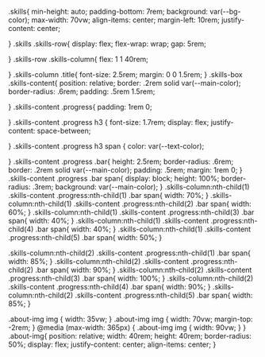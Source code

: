 .skills{
    min-height: auto;
    padding-bottom: 7rem;
    background: var(--bg-color);
    max-width: 70vw;
    align-items: center;
    margin-left: 10rem;
    justify-content: center;
    
   
  }
 .skills .skills-row{
    display: flex;
    flex-wrap: wrap;
    gap: 5rem;
    
 }
 .skills-row .skills-column{
    flex: 1 1 40rem;
    
    
 }
 .skills-column .title{
    font-size: 2.5rem;
    margin: 0 0 1.5rem;
 }
 .skills-box .skills-content{
    position: relative;
    border: .2rem solid var(--main-color);
    border-radius: .6rem;
    padding: .5rem 1.5rem;
    
 }
 .skills-content .progress{
   padding: 1rem 0;

 }
 .skills-content .progress h3 {
    font-size: 1.7rem;
    display: flex;
    justify-content: space-between;

 }
 .skills-content .progress h3 span {
    color: var(--text-color);

 }
 .skills-content .progress .bar{
   height: 2.5rem;
   border-radius: .6rem;
   border: .2rem solid var(--main-color);
   padding: .5rem;
   margin: 1rem 0;
  }
  .skills-content .progress .bar span{
    display: block;
    height: 100%;
    border-radius: .3rem;
    background: var(--main-color);
   }
   .skills-column:nth-child(1) .skills-content .progress:nth-child(1) .bar span{
    width: 70%;
   }
   .skills-column:nth-child(1) .skills-content .progress:nth-child(2) .bar span{
    width: 60%;
   }
   .skills-column:nth-child(1) .skills-content .progress:nth-child(3) .bar span{
    width: 40%;
   }
   .skills-column:nth-child(1) .skills-content .progress:nth-child(4) .bar span{
    width: 40%;
   }
   .skills-column:nth-child(1) .skills-content .progress:nth-child(5) .bar span{
    width: 50%;
   }

   .skills-column:nth-child(2) .skills-content .progress:nth-child(1) .bar span{
    width: 85%;
   }
   .skills-column:nth-child(2) .skills-content .progress:nth-child(2) .bar span{
    width: 90%;
   }
   .skills-column:nth-child(2) .skills-content .progress:nth-child(3) .bar span{
    width: 100%;
   }
   .skills-column:nth-child(2) .skills-content .progress:nth-child(4) .bar span{
    width: 90%;
   }
   .skills-column:nth-child(2) .skills-content .progress:nth-child(5) .bar span{
    width: 85%;
   }

   
 
       


.about-img img {
    width: 35vw;
}
 .about-img img {
        width: 70vw;
        margin-top: -2rem;
 }
 @media (max-width: 365px) {
    .about-img img {
        width: 90vw;
    }
}
.about-img{
    position: relative;
    width: 40rem;
    height: 40rem;
    border-radius: 50%;
    display: flex;
    justify-content: center;
    align-items: center;
    }
